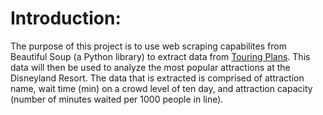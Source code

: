 
# Introduction:

The purpose of this project is to use web scraping capabilites from Beautiful Soup (a Python library) to extract data from [Touring Plans](https://touringplans.com/). This data will then be used to analyze the most popular attractions at the Disneyland Resort. The data that is extracted is comprised of attraction name, wait time (min) on a crowd level of ten day, and attraction capacity (number of minutes waited per 1000 people in line). 






